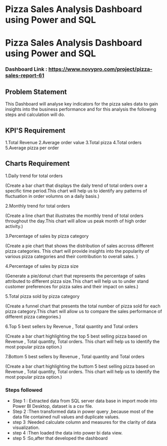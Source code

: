 # Pizza Sales Analysis Dashboard using Power and SQL
#  Pizza Sales Analysis Dashboard using Power and SQL

### Dashboard Link : https://www.novypro.com/project/pizza-sales-report-61
## Problem Statement

This Dashboard will analyse key indicators for the pizza sales data to gain insights into the business performance and for this analysis the following steps and calculation will do.

## KPI'S Requirement

1.Total Revenue
2.Average order value
3.Total pizza
4.Total orders
5.Average pizza per order

## Charts Requirement

1.Daily trend for total orders


(Create a bar chart that displays the daily trend of total orders over a specific time period.This chart will help us to identify any patterns of fluctuation in order volumns on a daily basis.)

2.Monthly trend for total orders

(Create a line chart that illustrates the monthly trend of total orders throughout the day.This chart will allow us peak month of high order activity.)

3.Percentage of sales by pizza category

(Create a pie chart that shows the distribution of sales accross different pizza categories. This chart will provide insights into the popularity of various pizza categories and their contribution to overall sales. )

4.Percentage of sales by pizza size

(Generate a pie/donut chart that represents the percentage of sales attributed to different pizza size.This chart will help us to under stand customer preferences for pizza sales and their impact on sales.)

5.Total pizza sold by pizza category

(Create a funnel chart that presents the total number of pizza sold for each pizza category.This chart will allow us to compare the sales performance of different pizza categories.)

6.Top 5 best sellers by Revenue , Total quantity and Total orders

(Create a bar chart highlighting the top 5 best selling pizza based on Revenue , Total quantity, Total orders. This chart will help us to identify the most popular pizza option.)

7.Bottom 5 best sellers by  Revenue , Total quantity and Total orders

(Create a bar chart highlighting the buttom 5 best selling pizza based on Revenue , Total quantity, Total orders. This chart will help us to identify the most popular pizza option.)

### Steps followed 

- Step 1 : Extracted data from SQL server data base in import mode into Power BI Desktop, dataset is a csv file.
- Step 2 :Then transformed data in power query ,because most of the data file contained null values and duplicate values.
- step 3 :Needed calculate column and measures for the clarity of data visualization.
- step 4 :Then loaded the data into power bi data view.
- step 5 :So,after that developed the dashboard
